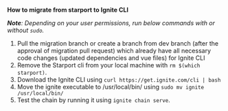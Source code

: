 **How to migrate from starport to Ignite CLI**

***Note**: Depending on your user permissions, run below commands with or without `sudo`.*

1. Pull the migration branch or create a branch from dev branch (after the approval of migration pull request) which already have all necessary code changes (updated dependencies and vue files) for Ignite CLI 
2. Remove the Starport cli from your local machine with `rm $(which starport)`. 
3. Download the Ignite CLI using `curl https://get.ignite.com/cli | bash`
4. Move the ignite executable to /usr/local/bin/ using `sudo mv ignite /usr/local/bin/`
5. Test the chain by running it using `ignite chain serve`.

